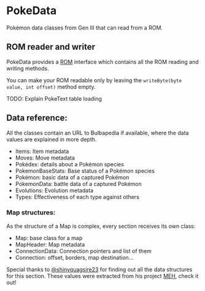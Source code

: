 # PokeData
Pokémon data classes from Gen III that can read from a ROM.

## ROM reader and writer
PokeData provides a [ROM](src/main/java/me/hugmanrique/pokedata/utils/ROM.java) interface which contains all the ROM reading and writing methods.

You can make your ROM readable only by leaving the `writeByte(byte value, int offset)` method empty.

TODO: Explain PokeText table loading

## Data reference:
All the classes contain an URL to Bulbapedia if available, where the data values are explained in more depth.

- Items: Item metadata
- Moves: Move metadata
- Pokédex: details about a Pokémon species
- PokemonBaseStats: Base status of a Pokémon species
- Pokémon: basic data of a captured Pokémon
- PokemonData: battle data of a captured Pokémon
- Evolutions: Evolution metadata
- Types: Effectiveness of each type against others

### Map structures:
As the structure of a Map is complex, every section receives its own class:

- Map: base class for a map
- MapHeader: Map metadata
- ConnectionData: Connection pointers and list of them
- Connection: offset, borders, map destination...

Special thanks to [@shinyquagsire23](https://github.com/shinyquagsire23/) for finding out all the data structures for this section.
These values were extracted from his project [MEH](https://github.com/shinyquagsire23/MEH), check it out!